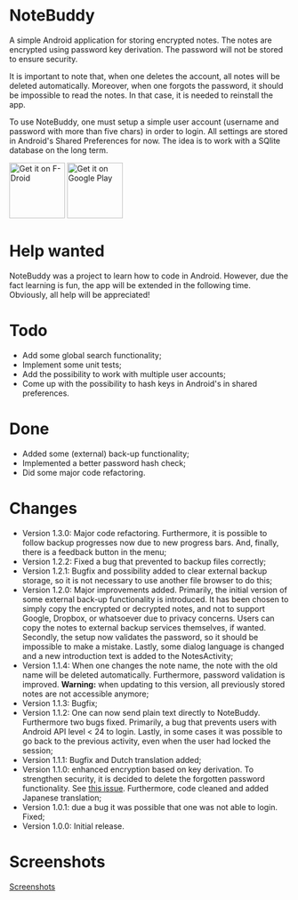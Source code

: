 # NoteBuddy
A simple Android application for storing encrypted notes. The notes are encrypted using password key derivation. The password will not be stored to ensure security.

It is important to note that, when one deletes the account, all notes will be deleted automatically. Moreover, when one forgots the password, it should be impossible to read the notes. In that case, it is needed to reinstall the app.

To use NoteBuddy, one must setup a simple user account (username and password with more than five chars) in order to login. All settings are stored in Android's Shared Preferences for now. The idea is to work with a SQlite database on the long term.

<a href="https://f-droid.org/repository/browse/?fdid=nl.yoerinijs.notebuddy" target="_blank">
<img src="https://f-droid.org/badge/get-it-on.png" alt="Get it on F-Droid" height="100"/></a> 
<a href='https://play.google.com/store/apps/details?id=nl.yoerinijs.nb'><img alt='Get it on Google Play' height="100" src='https://play.google.com/intl/en_us/badges/images/generic/en_badge_web_generic.png'/></a>

# Help wanted
NoteBuddy was a project to learn how to code in Android. However, due the fact learning is fun, the app will be extended in the following time. Obviously, all help will be appreciated!

# Todo
- Add some global search functionality;
- Implement some unit tests;
- Add the possibility to work with multiple user accounts;
- Come up with the possibility to hash keys in Android's in shared preferences.

# Done
- Added some (external) back-up functionality;
- Implemented a better password hash check;
- Did some major code refactoring.

# Changes
- Version 1.3.0: Major code refactoring. Furthermore, it is possible to follow backup progresses now due to new progress bars. And, finally, there is a feedback button in the menu;
- Version 1.2.2: Fixed a bug that prevented to backup files correctly;
- Version 1.2.1: Bugfix and possibility added to clear external backup storage, so it is not necessary to use another file browser to do this;
- Version 1.2.0: Major improvements added. Primarily, the initial version of some external back-up functionality is introduced. It has been chosen to simply copy the encrypted or decrypted notes, and not to support Google, Dropbox, or whatsoever due to privacy concerns. Users can copy the notes to external backup services themselves, if wanted. Secondly, the setup now validates the password, so it should be impossible to make a mistake. Lastly, some dialog language is changed and a new introduction text is added to the NotesActivity;
- Version 1.1.4: When one changes the note name, the note with the old name will be deleted automatically. Furthermore, password validation is improved. <b>Warning:</b> when updating to this version, all previously stored notes are not accessible anymore;
- Version 1.1.3: Bugfix;
- Version 1.1.2: One can now send plain text directly to NoteBuddy. Furthermore two bugs fixed. Primarily, a bug that prevents users with Android API level < 24 to login. Lastly, in some cases it was possible to go back to the previous activity, even when the user had locked the session;
- Version 1.1.1: Bugfix and Dutch translation added;
- Version 1.1.0: enhanced encryption based on key derivation. To strengthen security, it is decided to delete the forgotten password functionality. See [this issue](https://github.com/YoeriNijs/NoteBuddy/issues/1). Furthermore, code cleaned and added Japanese translation;
- Version 1.0.1: due a bug it was possible that one was not able to login. Fixed;
- Version 1.0.0: Initial release.

# Screenshots
[Screenshots](https://play.google.com/store/apps/details?id=nl.yoerinijs.nb)
